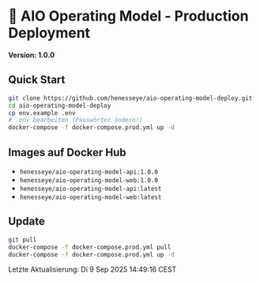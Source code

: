 # 🚀 AIO Operating Model - Production Deployment

**Version: 1.0.0**

## Quick Start

```bash
git clone https://github.com/henesseye/aio-operating-model-deploy.git
cd aio-operating-model-deploy
cp env.example .env
# .env bearbeiten (Passwörter ändern!)
docker-compose -f docker-compose.prod.yml up -d
```

## Images auf Docker Hub

- `henesseye/aio-operating-model-api:1.0.0`
- `henesseye/aio-operating-model-web:1.0.0`
- `henesseye/aio-operating-model-api:latest`
- `henesseye/aio-operating-model-web:latest`

## Update

```bash
git pull
docker-compose -f docker-compose.prod.yml pull
docker-compose -f docker-compose.prod.yml up -d
```

Letzte Aktualisierung: Di  9 Sep 2025 14:49:16 CEST

